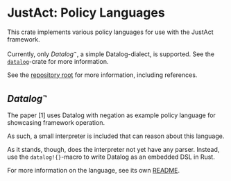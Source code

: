 # JustAct: Policy Languages
This crate implements various policy languages for use with the JustAct framework.

Currently, only $Datalog^\neg$, a simple Datalog-dialect, is supported. See the [`datalog`](./lang/datalog/)-crate for more information.

See the [repository root](/README.md) for more information, including references.


## $Datalog^\neg$
The paper [1] uses Datalog with negation as example policy language for showcasing framework operation.

As such, a small interpreter is included that can reason about this language.

As it stands, though, does the interpreter not yet have any parser. Instead, use the `datalog!{}`-macro to write Datalog as an embedded DSL in Rust.

For more information on the language, see its own [README](./lang/datalog/README.md).
